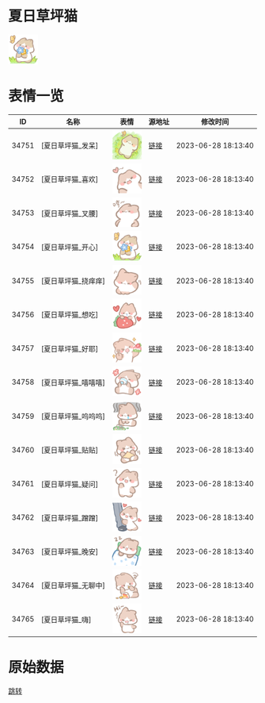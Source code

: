 # 夏日草坪猫

<img src="./cover.png" height="60" alt="cover" />

# 表情一览

|ID|名称|表情|源地址|修改时间|
|----|----|----|----|----|
|34751|[夏日草坪猫_发呆]|<img src="./pic/034751_%5B夏日草坪猫_发呆%5D.png" height="60" alt="发呆"/>|[链接](https://i0.hdslb.com/bfs/garb/f5769aa0e6e652cf7900ff1c9d40bcb04bfb7cd1.png)|2023-06-28 18:13:40|
|34752|[夏日草坪猫_喜欢]|<img src="./pic/034752_%5B夏日草坪猫_喜欢%5D.png" height="60" alt="喜欢"/>|[链接](https://i0.hdslb.com/bfs/garb/07450094bfddc262446fd371ae117044ee4ce53e.png)|2023-06-28 18:13:40|
|34753|[夏日草坪猫_叉腰]|<img src="./pic/034753_%5B夏日草坪猫_叉腰%5D.png" height="60" alt="叉腰"/>|[链接](https://i0.hdslb.com/bfs/garb/27192ba45b0aca3013eca708db10ebe21de290fe.png)|2023-06-28 18:13:40|
|34754|[夏日草坪猫_开心]|<img src="./pic/034754_%5B夏日草坪猫_开心%5D.png" height="60" alt="开心"/>|[链接](https://i0.hdslb.com/bfs/garb/7e56e8532baec2de19ff20d139656d27482f9bd9.png)|2023-06-28 18:13:40|
|34755|[夏日草坪猫_挠痒痒]|<img src="./pic/034755_%5B夏日草坪猫_挠痒痒%5D.png" height="60" alt="挠痒痒"/>|[链接](https://i0.hdslb.com/bfs/garb/71f4f0b78bd06266d0692699dc5d58756297bac6.png)|2023-06-28 18:13:40|
|34756|[夏日草坪猫_想吃]|<img src="./pic/034756_%5B夏日草坪猫_想吃%5D.png" height="60" alt="想吃"/>|[链接](https://i0.hdslb.com/bfs/garb/5dd58613d9843d6c23278b31b03ce96fdbe854c7.png)|2023-06-28 18:13:40|
|34757|[夏日草坪猫_好耶]|<img src="./pic/034757_%5B夏日草坪猫_好耶%5D.png" height="60" alt="好耶"/>|[链接](https://i0.hdslb.com/bfs/garb/522fb68e0b96a43afddad3b3c4ea92a793fdd280.png)|2023-06-28 18:13:40|
|34758|[夏日草坪猫_嘻嘻嘻]|<img src="./pic/034758_%5B夏日草坪猫_嘻嘻嘻%5D.png" height="60" alt="嘻嘻嘻"/>|[链接](https://i0.hdslb.com/bfs/garb/fe192b72998078722e02966604c79b573c85aab4.png)|2023-06-28 18:13:40|
|34759|[夏日草坪猫_呜呜呜]|<img src="./pic/034759_%5B夏日草坪猫_呜呜呜%5D.png" height="60" alt="呜呜呜"/>|[链接](https://i0.hdslb.com/bfs/garb/6f28604a5363ac215c4968e7d063ff1a7524331a.png)|2023-06-28 18:13:40|
|34760|[夏日草坪猫_贴贴]|<img src="./pic/034760_%5B夏日草坪猫_贴贴%5D.png" height="60" alt="贴贴"/>|[链接](https://i0.hdslb.com/bfs/garb/41466700af85f285d086375ce629ad70df1a2f43.png)|2023-06-28 18:13:40|
|34761|[夏日草坪猫_疑问]|<img src="./pic/034761_%5B夏日草坪猫_疑问%5D.png" height="60" alt="疑问"/>|[链接](https://i0.hdslb.com/bfs/garb/da9251d2659622a959ce4845f4438e5e21f5d2e7.png)|2023-06-28 18:13:40|
|34762|[夏日草坪猫_蹭蹭]|<img src="./pic/034762_%5B夏日草坪猫_蹭蹭%5D.png" height="60" alt="蹭蹭"/>|[链接](https://i0.hdslb.com/bfs/garb/b408bd35dd4d599ee5731d41896a2c7b44a7cff1.png)|2023-06-28 18:13:40|
|34763|[夏日草坪猫_晚安]|<img src="./pic/034763_%5B夏日草坪猫_晚安%5D.png" height="60" alt="晚安"/>|[链接](https://i0.hdslb.com/bfs/garb/c70a0dfac2df607cb7297095c468b4763c854db4.png)|2023-06-28 18:13:40|
|34764|[夏日草坪猫_无聊中]|<img src="./pic/034764_%5B夏日草坪猫_无聊中%5D.png" height="60" alt="无聊中"/>|[链接](https://i0.hdslb.com/bfs/garb/fd70217d648f7d2cba291defcdb0677fd6189490.png)|2023-06-28 18:13:40|
|34765|[夏日草坪猫_嗨]|<img src="./pic/034765_%5B夏日草坪猫_嗨%5D.png" height="60" alt="嗨"/>|[链接](https://i0.hdslb.com/bfs/garb/34c3dbaf09dc477915239de23eddb5da77b60523.png)|2023-06-28 18:13:40|

# 原始数据

[跳转](./raw.json)

